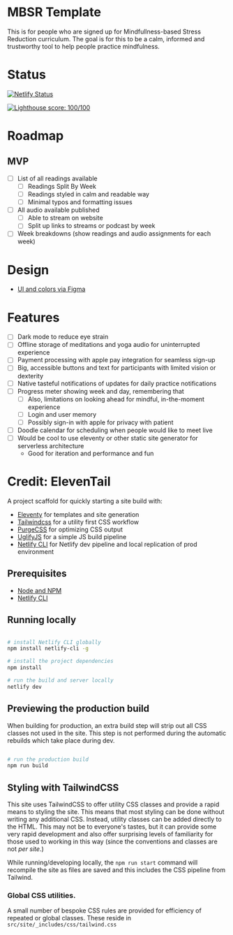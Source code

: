 # MBSR Template

This is for people who are signed up for Mindfullness-based Stress Reduction curriculum. The goal is for this to be a calm, informed and trustworthy tool to help people practice mindfulness. 

# Status 

[![Netlify Status](https://api.netlify.com/api/v1/badges/05801d79-90c8-4122-ab81-9325167f753f/deploy-status)](https://app.netlify.com/sites/mbsr-template/deploys)

[![Lighthouse score: 100/100](https://lighthouse-badge.appspot.com/?score=100)](https://lighthouse-dot-webdotdevsite.appspot.com//lh/html?url=https%3A%2F%2Fmbsr-template.netlify.com%2F)

# Roadmap

## MVP 

- [ ] List of all readings available
  - [ ] Readings Split By Week
  - [ ] Readings styled in calm and readable way
  - [ ] Minimal typos and formatting issues
- [ ] All audio available published
  - [ ] Able to stream on website
  - [ ] Split up links to streams or podcast by week 
- [ ] Week breakdowns (show readings and audio assignments for each week)

# Design

- [UI and colors via Figma](https://www.figma.com/file/2y476nV5FdF8NI4QdEa0Ns/mbsr-2?node-id=1%3A127)

# Features

- [ ] Dark mode to reduce eye strain 
- [ ] Offline storage of meditations and yoga audio for uninterrupted experience
- [ ] Payment processing with apple pay integration for seamless sign-up 
- [ ] Big, accessible buttons and text for participants with limited vision or dexterity 
- [ ] Native tasteful notifications of updates for daily practice notifications 
- [ ] Progress meter showing week and day, remembering that
  - [ ] Also, limitations on looking ahead for mindful, in-the-moment experience
  - [ ] Login and user memory 
  - [ ] Possibly sign-in with apple for privacy with patient
- [ ] Doodle calendar for scheduling when people would like to meet live
- [ ] Would be cool to use eleventy or other static site generator for serverless architecture
  - Good for iteration and performance and fun 



# Credit: ElevenTail

A project scaffold for quickly starting a site build with:

- [Eleventy](https://11ty.dev) for templates and site generation
- [Tailwindcss](https://tailwindcss.com) for a utility first CSS workflow
- [PurgeCSS](https://www.purgecss.com/) for optimizing CSS output
- [UglifyJS](https://www.npmjs.com/package/uglify-js) for a simple JS build pipeline
- [Netlify CLI](https://www.npmjs.com/package/netlify-cli) for Netlify dev pipeline and local replication of prod environment

## Prerequisites

- [Node and NPM](https://nodejs.org/)
- [Netlify CLI](https://www.npmjs.com/package/netlify-cli)


## Running locally

```bash

# install Netlify CLI globally
npm install netlify-cli -g

# install the project dependencies
npm install

# run the build and server locally
netlify dev
```


## Previewing the production build

When building for production, an extra build step will strip out all CSS classes not used in the site. This step is not performed during the automatic rebuilds which take place during dev.

```bash

# run the production build
npm run build
```


## Styling with TailwindCSS

This site uses TailwindCSS to offer utility CSS classes and provide a rapid means to styling the site. This means that most styling can be done without writing any additional CSS. Instead, utility classes can be added directly to the HTML. This may not be to everyone's tastes, but it can provide some very rapid development and also offer surprising levels of familiarity for those used to working in this way (since the conventions and classes are not _per site_.)

While running/developing locally, the `npm run start` command will recompile the site as files are saved and this includes the CSS pipeline from Tailwind.

### Global CSS utilities.

A small number of bespoke CSS rules are provided for efficiency of repeated or global classes. These reside in `src/site/_includes/css/tailwind.css`
